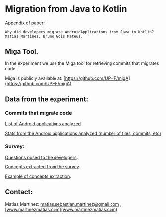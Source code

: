 # Migration from Java to Kotlin

Appendix of paper: 
```
Why did developers migrate AndroidApplications from Java to Kotlin? Matias Martinez, Bruno Gois Mateus.
```


## Miga Tool.

In the experiment we use the Miga tool for retrieving commits that migrates code.

Miga is publicly available at: [https://github.com/UPHF/migA](https://github.com/UPHF/migA)


## Data from the experiment:

### Commits that migrate code

[List of Android applications analyzed]()


[Stats from the Android applications analyzed (number of files, commits, etc)](/experiment_result/stats_android_dataset/README.md)

### Survey:

[Questions posed to the developers]().

[Concepts extracted from the survey]().

[Example of concepts extraction]().




## Contact:

Matias Martinez:  matias.sebastian.martinez@gmail.com , [www.martinezmatias.com](www.martinezmatias.com)






